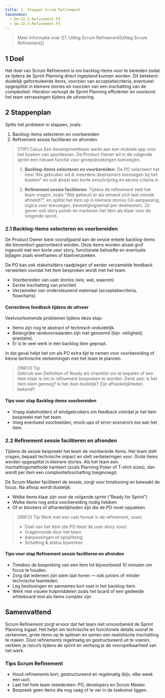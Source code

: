 ```yaml
---
title: 2. Stappen Scrum Refinement
taxonomie:
  - bm-22.2.Refinement.PI
  - bm-22.3.Refinement.PI
---
```


> Meer informatie over [[1. Uitleg Scrum Refinement|Uitleg Scrum Refinement]]

## 1 Doel
Het doel van Scrum Refinement is om backlog-items voor te bereiden zodat ze tijdens de Sprint Planning direct ingepland kunnen worden. Dit betekent: duidelijk geformuleerde items, voorzien van acceptatiecriteria, eventueel opgesplitst in kleinere stories en voorzien van een inschatting van de complexiteit. Hierdoor verloopt de Sprint Planning efficiënter en voorkomt het team verrassingen tijdens de uitvoering.

## 2 Stappenplan
Splits het probleem in stappen, zoals:
  1. Backlog-items selecteren en voorbereiden
  2. Refinement sessie faciliteren en afronden

>[!TIP] Casus
> Een developmentteam werkt aan een mobiele app voor het boeken van sportlessen. De Product Owner wil in de volgende sprint een nieuwe functie voor groepsboekingen toevoegen.
> 1. **Backlog-items selecteren en voorbereiden:** De PO selecteert het item “Als gebruiker wil ik meerdere deelnemers toevoegen bij het boeken” en vult alvast een korte omschrijving en eerste criteria in.
> 
> 2. **Refinement sessie faciliteren:** Tijdens de refinement stelt het team vragen, zoals “Wat gebeurt er als iemand zich last-minute afmeldt?”, en splitst het item op in kleinere stories (UI-aanpassing, logica voor toevoegen, bevestigingsemail per deelnemer). Ze geven ook story points en markeren het item als klaar voor de volgende sprint.

### 2.1 Backlog-items selecteren en voorbereiden
De Product Owner kiest voorafgaand aan de sessie enkele backlog-items die binnenkort geprioriteerd worden. Deze items worden alvast grof ingevuld met een korte user story, functionele behoefte en eventuele bijlagen zoals wireframes of klantverzoeken.

De PO kan ook stakeholders raadplegen of eerder verzamelde feedback verwerken voordat het item besproken wordt met het team.
* Voorbereiden van user stories (wie, wat, waarom)
* Eerste inschatting van prioriteit
* Verzamelen van ondersteunend materiaal (acceptatiecriteria, flowcharts)

#### Correctieve feedback tijdens de uitvoer
Veelvoorkomende problemen tijdens deze stap:
* Items zijn nog te abstract of technisch onduidelijk.
* Belangrijke randvoorwaarden zijn niet genoemd (bijv. veiligheid, prestatie).
* Er is te veel werk in één backlog item gepropt.

In dat geval helpt het om als PO extra tijd te nemen voor voorbereiding of kleine technische verkenningen met het team te plannen.

> [!INFO] Tip  
> Gebruik een Definition of Ready als checklist om te bepalen of een item klaar is om in refinement besproken te worden. Denk aan: is het item klein genoeg? Is het doel duidelijk? Zijn afhankelijkheden bekend?

#### Tips voor stap Backlog-items voorbereiden
* Vraag stakeholders of eindgebruikers om feedback vóórdat je het item bespreekt met het team.
* Voeg eventueel voorbeelden, mock-ups of error-scenario’s toe aan het item.


### 2.2 Refinement sessie faciliteren en afronden
Tijdens de sessie bespreekt het team de voorbereide items. Het team stelt vragen, bepaalt technische impact en stelt verbeteringen voor. Grote items worden opgesplitst in kleinere stories. Als het team een inschattingsmethode hanteert (zoals Planning Poker of T-shirt sizes), dan wordt per item een complexiteitsschatting toegevoegd.

De Scrum Master faciliteert de sessie, zorgt voor timeboxing en bewaakt de focus. Na afloop wordt duidelijk:
* Welke items klaar zijn voor de volgende sprint (“Ready for Sprint”)
* Welke items nog extra voorbereiding nodig hebben
* Of er blockers of afhankelijkheden zijn die de PO moet oppakken

> [!INFO] Tip
> Werk met een vast format in de refinement, zoals:
> * Doel van het item (de PO leest de user story voor)
> * Vragenronde door het team
> * Aanpassingen of opsplitsing
> * Schatting & status bijwerken

#### Tips voor stap Refinement sessie faciliteren en afronden
* Timebox de bespreking van een item tot bijvoorbeeld 10 minuten om focus te houden.
* Zorg dat iedereen zijn stem laat horen — ook juniors of minder technische teamleden.
* Leg beslissingen en aannames kort vast in het backlog-item.
* Werk met visuele hulpmiddelen zoals het board of een gedeelde whiteboard-tool als items complex zijn.


## Samenvattend 
Scrum Refinement zorgt ervoor dat het team niet onvoorbereid de Sprint Planning ingaat. Het helpt om technische en functionele details vooraf te verkennen, grote items op te splitsen en samen een realistische inschatting te maken. Door refinements regelmatig en gestructureerd uit te voeren, verklein je risico’s tijdens de sprint en verhoog je de voorspelbaarheid van het werk.

### Tips Scrum Refinement
* Houd refinements kort, gestructureerd en regelmatig (bijv. elke week een uur).
* Laat het hele team meedenken: PO, developers en Scrum Master.
* Bespreek geen items die nog vaag of te ver in de toekomst liggen.

